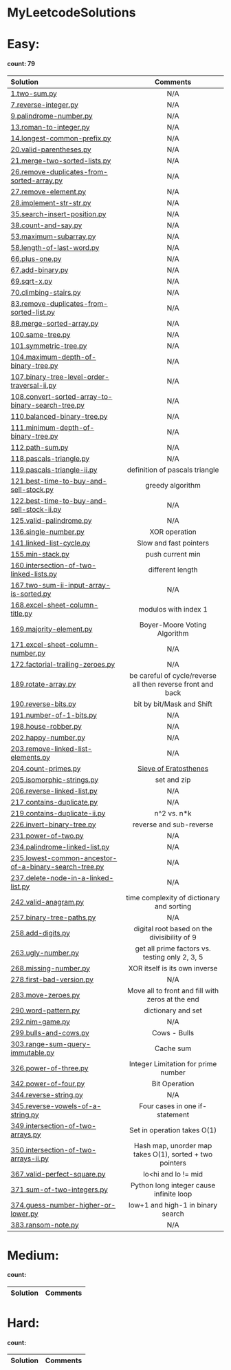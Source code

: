 # MyLeetcodeSolutions
# Easy:
#### count: 79
Solution|Comments
:-|:-:
[1.two-sum.py](./1.two-sum.py)|N/A
[7.reverse-integer.py](./7.reverse-integer.py)|N/A
[9.palindrome-number.py](./9.palindrome-number.py)|N/A
[13.roman-to-integer.py](./13.roman-to-integer.py)|N/A
[14.longest-common-prefix.py](./14.longest-common-prefix.py)|N/A
[20.valid-parentheses.py](./20.valid-parentheses.py)|N/A
[21.merge-two-sorted-lists.py](./21.merge-two-sorted-lists.py)|N/A
[26.remove-duplicates-from-sorted-array.py](./26.remove-duplicates-from-sorted-array.py)|N/A
[27.remove-element.py](./27.remove-element.py)|N/A
[28.implement-str-str.py](./28.implement-str-str.py)|N/A
[35.search-insert-position.py](./35.search-insert-position.py)|N/A
[38.count-and-say.py](./38.count-and-say.py)|N/A
[53.maximum-subarray.py](./53.maximum-subarray.py)|N/A
[58.length-of-last-word.py](./58.length-of-last-word.py)|N/A
[66.plus-one.py](./66.plus-one.py)|N/A
[67.add-binary.py](./67.add-binary.py)|N/A
[69.sqrt-x.py](./69.sqrt-x.py)|N/A
[70.climbing-stairs.py](./70.climbing-stairs.py)|N/A
[83.remove-duplicates-from-sorted-list.py](./83.remove-duplicates-from-sorted-list.py)|N/A
[88.merge-sorted-array.py](./88.merge-sorted-array.py)|N/A
[100.same-tree.py](./100.same-tree.py)|N/A
[101.symmetric-tree.py](./101.symmetric-tree.py)|N/A
[104.maximum-depth-of-binary-tree.py](./104.maximum-depth-of-binary-tree.py)|N/A
[107.binary-tree-level-order-traversal-ii.py](./107.binary-tree-level-order-traversal-ii.py)|N/A
[108.convert-sorted-array-to-binary-search-tree.py](./108.convert-sorted-array-to-binary-search-tree.py)|N/A
[110.balanced-binary-tree.py](./110.balanced-binary-tree.py)|N/A
[111.minimum-depth-of-binary-tree.py](./111.minimum-depth-of-binary-tree.py)|N/A
[112.path-sum.py](./112.path-sum.py)|N/A
[118.pascals-triangle.py](./118.pascals-triangle.py)|N/A
[119.pascals-triangle-ii.py](./119.pascals-triangle-ii.py)| definition of pascals triangle
[121.best-time-to-buy-and-sell-stock.py](./121.best-time-to-buy-and-sell-stock.py)|greedy algorithm
[122.best-time-to-buy-and-sell-stock-ii.py](./122.best-time-to-buy-and-sell-stock-ii.py)|N/A
[125.valid-palindrome.py](./125.valid-palindrome.py)|N/A
[136.single-number.py](./136.single-number.py)|XOR operation
[141.linked-list-cycle.py](./141.linked-list-cycle.py)|Slow and fast pointers
[155.min-stack.py](./155.min-stack.py)|push current min
[160.intersection-of-two-linked-lists.py ](./160.intersection-of-two-linked-lists.py)|different length
[167.two-sum-ii-input-array-is-sorted.py](./167.two-sum-ii-input-array-is-sorted.py)|N/A
[168.excel-sheet-column-title.py](./168.excel-sheet-column-title.py)|modulos with index 1
[169.majority-element.py](./169.majority-element.py)|Boyer-Moore Voting Algorithm
[171.excel-sheet-column-number.py](./171.excel-sheet-column-number.py)|N/A
[172.factorial-trailing-zeroes.py](./172.factorial-trailing-zeroes.py)|N/A
[189.rotate-array.py](./189.rotate-array.py)|be careful of cycle/reverse all then reverse front and back
[190.reverse-bits.py](./190.reverse-bits.py)|bit by bit/Mask and Shift
[191.number-of-1-bits.py](./191.number-of-1-bits.py)|N/A
[198.house-robber.py](./198.house-robber.py)|N/A
[202.happy-number.py](./202.happy-number.py)|N/A
[203.remove-linked-list-elements.py](./203.remove-linked-list-elements.py)|N/A
[204.count-primes.py](./204.count-primes.py)|[Sieve of Eratosthenes](https://leetcode.com/problems/count-primes/discuss/435363/Python3-Simple-Code-How-to-Make-Your-Code-Faster.)
[205.isomorphic-strings.py](./205.isomorphic-strings.py)|set and zip
[206.reverse-linked-list.py](./206.reverse-linked-list.py)|N/A
[217.contains-duplicate.py](./217.contains-duplicate.py)|N/A
[219.contains-duplicate-ii.py](./219.contains-duplicate-ii.py)|n^2 vs. n*k
[226.invert-binary-tree.py](./226.invert-binary-tree.py)|reverse and sub-reverse
[231.power-of-two.py](./231.power-of-two.py)|N/A
[234.palindrome-linked-list.py](./234.palindrome-linked-list.py)|N/A
[235.lowest-common-ancestor-of-a-binary-search-tree.py](./235.lowest-common-ancestor-of-a-binary-search-tree.py)|N/A
[237.delete-node-in-a-linked-list.py](./237.delete-node-in-a-linked-list.py)|N/A
[242.valid-anagram.py](./242.valid-anagram.py)|time complexity of dictionary and sorting
[257.binary-tree-paths.py](./257.binary-tree-paths.py)|N/A
[258.add-digits.py](./258.add-digits.py)|digital root based on the divisibility of 9
[263.ugly-number.py](./263.ugly-number.py)|get all prime factors vs. testing only 2, 3, 5
[268.missing-number.py](./268.missing-number.py)|XOR itself is its own inverse
[278.first-bad-version.py](./278.first-bad-version.py)|N/A
[283.move-zeroes.py](./283.move-zeroes.py)|Move all to front and fill with zeros at the end
[290.word-pattern.py](./290.word-pattern.py)|dictionary and set
[292.nim-game.py](./292.nim-game.py)|N/A
[299.bulls-and-cows.py](./299.bulls-and-cows.py)|Cows - Bulls
[303.range-sum-query-immutable.py](./303.range-sum-query-immutable.py)|Cache sum
[326.power-of-three.py](./326.power-of-three.py)|Integer Limitation for prime number
[342.power-of-four.py](./342.power-of-four.py)|Bit Operation
[344.reverse-string.py](./344.reverse-string.py)|N/A
[345.reverse-vowels-of-a-string.py](./345.reverse-vowels-of-a-string.py)|Four cases in one if-statement
[349.intersection-of-two-arrays.py](./349.intersection-of-two-arrays.py)|Set in operation takes O(1)
[350.intersection-of-two-arrays-ii.py](./350.intersection-of-two-arrays-ii.py)|Hash map, unorder map takes O(1), sorted + two pointers
[367.valid-perfect-square.py](./367.valid-perfect-square.py)|lo<hi and lo != mid
[371.sum-of-two-integers.py](./371.sum-of-two-integers.py)|Python long integer cause infinite loop
[374.guess-number-higher-or-lower.py](./374.guess-number-higher-or-lower.py)|low+1 and high-1 in binary search
[383.ransom-note.py](./383.ransom-note.py)|N/A

# Medium:
#### count:
Solution|Comments
:-|:-:


# Hard:
#### count:
Solution|Comments
:-|:-:


